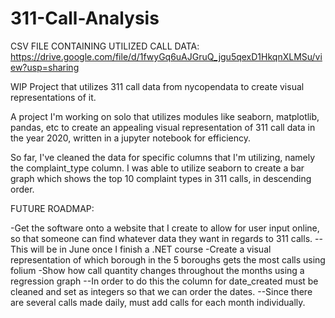 # 311-Call-Analysis
CSV FILE CONTAINING UTILIZED CALL DATA: https://drive.google.com/file/d/1fwyGq6uAJGruQ_jgu5qexD1HkqnXLMSu/view?usp=sharing

WIP Project that utilizes 311 call data from nycopendata to create visual representations of it.

A project I'm working on solo that utilizes modules like seaborn, matplotlib, pandas, etc to create an appealing visual representation of 311 call data 
in the year 2020, written in a jupyter notebook for efficiency.

So far, I've cleaned the data for specific columns that I'm utilizing, namely the complaint_type column. 
I was able to utilize seaborn to create a bar graph which shows the top 10 complaint types in 311 calls, in descending order.

FUTURE ROADMAP:

-Get the software onto a website that I create to allow for user input online, so that someone can find whatever data they want in regards to 311 calls.
--This will be in June once I finish a .NET course
-Create a visual representation of which borough in the 5 boroughs gets the most calls using folium
-Show how call quantity changes throughout the months using a regression graph
--In order to do this the column for date_created must be cleaned and set as integers so that we can order the dates.
--Since there are several calls made daily, must add calls for each month individually.
